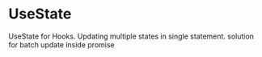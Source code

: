 # UseState
UseState for Hooks. Updating multiple states in single statement. solution for batch update inside promise

